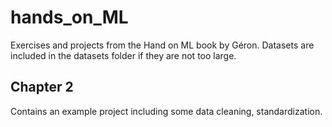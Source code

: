 # hands_on_ML
Exercises and projects from the Hand on ML book by Géron. Datasets are included in the datasets folder if they are not too large.

## Chapter 2
Contains an example project including some data cleaning, standardization. 
